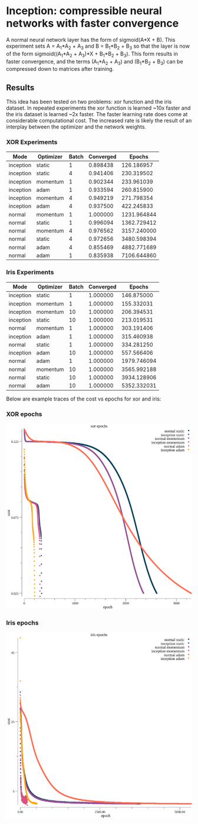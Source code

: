 # Inception: compressible neural networks with faster convergence
A normal neural network layer has the form of sigmoid(A\*X + B). This experiment sets A = A<sub>1</sub>\*A<sub>2</sub> + A<sub>3</sub> and B = B<sub>1</sub>\*B<sub>2</sub> + B<sub>3</sub> so that the layer is now of the form sigmoid((A<sub>1</sub>\*A<sub>2</sub> + A<sub>3</sub>)\*X + B<sub>1</sub>\*B<sub>2</sub> + B<sub>3</sub>). This form results in faster convergence, and the terms (A<sub>1</sub>\*A<sub>2</sub> + A<sub>3</sub>) and (B<sub>1</sub>\*B<sub>2</sub> + B<sub>3</sub>) can be compressed down to matrices after training.

## Results
This idea has been tested on two problems: xor function and the iris dataset. In repeated experiments the xor function is learned ~10x faster and the iris dataset is learned ~2x faster. The faster learning rate does come at considerable computational cost. The increased rate is likely the result of an interplay between the optimizer and the network weights.

### XOR Experiments
| Mode      | Optimizer | Batch | Converged | Epochs      |
| --------- | --------- | ----- | --------- | ----------- |
| inception | static    | 1     | 0.898438  | 126.186957  |
| inception | static    | 4     | 0.941406  | 230.319502  |
| inception | momentum  | 1     | 0.902344  | 233.961039  |
| inception | adam      | 1     | 0.933594  | 260.815900  |
| inception | momentum  | 4     | 0.949219  | 271.798354  |
| inception | adam      | 4     | 0.937500  | 422.245833  |
| normal    | momentum  | 1     | 1.000000  | 1231.964844 |
| normal    | static    | 1     | 0.996094  | 1362.729412 |
| normal    | momentum  | 4     | 0.976562  | 3157.240000 |
| normal    | static    | 4     | 0.972656  | 3480.598394 |
| normal    | adam      | 4     | 0.855469  | 4882.771689 |
| normal    | adam      | 1     | 0.835938  | 7106.644860 |

### Iris Experiments
| Mode      | Optimizer | Batch | Converged | Epochs      |
| --------- | --------- | ----- | --------- | ----------- |
| inception | static    | 1     | 1.000000  | 146.875000  |
| inception | momentum  | 1     | 1.000000  | 155.332031  |
| inception | momentum  | 10    | 1.000000  | 206.394531  |
| inception | static    | 10    | 1.000000  | 213.019531  |
| normal    | momentum  | 1     | 1.000000  | 303.191406  |
| inception | adam      | 1     | 1.000000  | 315.460938  |
| normal    | static    | 1     | 1.000000  | 334.281250  |
| inception | adam      | 10    | 1.000000  | 557.566406  |
| normal    | adam      | 1     | 1.000000  | 1979.746094 |
| normal    | momentum  | 10    | 1.000000  | 3565.992188 |
| normal    | static    | 10    | 1.000000  | 3934.128906 |
| normal    | adam      | 10    | 1.000000  | 5352.332031 |

Below are example traces of the cost vs epochs for xor and iris:

### XOR epochs
![epochs of xor](cost_xor.png?raw=true)

### Iris epochs
![epochs of iris](cost_iris.png?raw=true)
